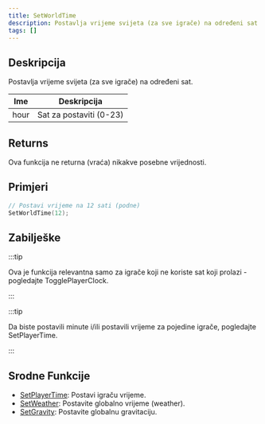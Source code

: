 ```yaml
---
title: SetWorldTime
description: Postavlja vrijeme svijeta (za sve igrače) na određeni sat.
tags: []
---
```


## Deskripcija

Postavlja vrijeme svijeta (za sve igrače) na određeni sat.

| Ime  | Deskripcija             |
| ---- | ----------------------- |
| hour | Sat za postaviti (0-23) |

## Returns

Ova funkcija ne returna (vraća) nikakve posebne vrijednosti.

## Primjeri

```c
// Postavi vrijeme na 12 sati (podne)
SetWorldTime(12);
```

## Zabilješke

:::tip

Ova je funkcija relevantna samo za igrače koji ne koriste sat koji prolazi - pogledajte TogglePlayerClock.

:::

:::tip

Da biste postavili minute i/ili postavili vrijeme za pojedine igrače, pogledajte SetPlayerTime.

:::

## Srodne Funkcije

- [SetPlayerTime](SetPlayerTime): Postavi igraču vrijeme.
- [SetWeather](SetWeather): Postavite globalno vrijeme (weather).
- [SetGravity](SetGravity): Postavite globalnu gravitaciju.
